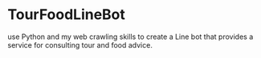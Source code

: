 # TourFoodLineBot
use Python and my web crawling skills to create a Line bot that provides a service for consulting tour and food advice.
